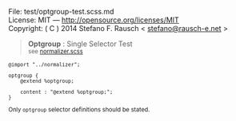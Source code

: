 File:      test/optgroup-test.scss.md  
License:   MIT — http://opensource.org/licenses/MIT  
Copyright: ( C ) 2014 Stefano F. Rausch < stefano@rausch-e.net >

> **Optgroup** : Single Selector Test  
> <small> see [normalizer.scss](../_normalizer.scss.md) </smalll>

    @import "../normalizer";

    optgroup {
        @extend %optgroup;

        content : "@extend %optgroup;";
    }

Only `optgroup` selector definitions should be stated.
